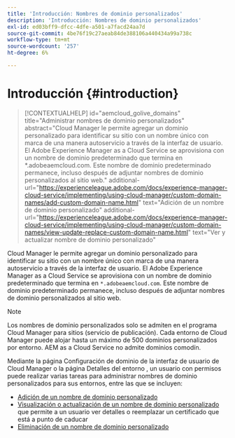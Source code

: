 ```yaml
---
title: 'Introducción: Nombres de dominio personalizados'
description: 'Introducción: Nombres de dominio personalizados'
exl-id: ed03bff9-dfcc-4dfe-a501-a7facd24aa7d
source-git-commit: 4be76f19c27aeab84de388106a440434a99a738c
workflow-type: tm+mt
source-wordcount: '257'
ht-degree: 6%

---
```


# Introducción {#introduction}

>[!CONTEXTUALHELP]
>id="aemcloud_golive_domains"
>title="Administrar nombres de dominio personalizados"
>abstract="Cloud Manager le permite agregar un dominio personalizado para identificar su sitio con un nombre único con marca de una manera autoservicio a través de la interfaz de usuario. El Adobe Experience Manager as a Cloud Service se aprovisiona con un nombre de dominio predeterminado que termina en *.adobeaemcloud.com. Este nombre de dominio predeterminado permanece, incluso después de adjuntar nombres de dominio personalizados al sitio web."
>additional-url="https://experienceleague.adobe.com/docs/experience-manager-cloud-service/implementing/using-cloud-manager/custom-domain-names/add-custom-domain-name.html" text="Adición de un nombre de dominio personalizado"
>additional-url="https://experienceleague.adobe.com/docs/experience-manager-cloud-service/implementing/using-cloud-manager/custom-domain-names/view-update-replace-custom-domain-name.html" text="Ver y actualizar nombre de dominio personalizado"

Cloud Manager le permite agregar un dominio personalizado para identificar su sitio con un nombre único con marca de una manera autoservicio a través de la interfaz de usuario. El Adobe Experience Manager as a Cloud Service se aprovisiona con un nombre de dominio predeterminado que termina en `*.adobeaemcloud.com`. Este nombre de dominio predeterminado permanece, incluso después de adjuntar nombres de dominio personalizados al sitio web.

>[!NOTE]
>Los nombres de dominio personalizados solo se admiten en el programa Cloud Manager para sitios (servicio de publicación). Cada entorno de Cloud Manager puede alojar hasta un máximo de 500 dominios personalizados por entorno. AEM as a Cloud Service no admite dominios comodín.

Mediante la página Configuración de dominio de la interfaz de usuario de Cloud Manager o la página Detalles del entorno , un usuario con permisos puede realizar varias tareas para administrar nombres de dominio personalizados para sus entornos, entre las que se incluyen:

* [Adición de un nombre de dominio personalizado](/help/implementing/cloud-manager/custom-domain-names/add-custom-domain-name.md)
* [Visualización o actualización de un nombre de dominio personalizado](/help/implementing/cloud-manager/custom-domain-names/view-update-replace-custom-domain-name.md) que permite a un usuario ver detalles o reemplazar un certificado que está a punto de caducar
* [Eliminación de un nombre de dominio personalizado](/help/implementing/cloud-manager/custom-domain-names/delete-custom-domain-name.md)
